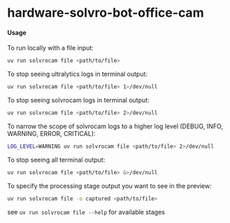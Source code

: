 # hardware-solvro-bot-office-cam

#### Usage

To run locally with a file input:

```bash
uv run solvrocam file <path/to/file>
```

To stop seeing ultralytics logs in terminal output:

```bash
uv run solvrocam file <path/to/file> 1>/dev/null
```

To stop seeing solvrocam logs in terminal output:

```bash
uv run solvrocam file <path/to/file> 2>/dev/null
```

To narrow the scope of solvrocam logs to a higher log level (DEBUG, INFO, WARNING, ERROR, CRITICAL):

```bash
LOG_LEVEL=WARNING uv run solvrocam file <path/to/file> 2>/dev/null
```

To stop seeing all terminal output:

```bash
uv run solvrocam file <path/to/file> &>/dev/null
```

To specify the processing stage output you want to see in the preview:

```bash
uv run solvrocam file -o captured <path/to/file>
```

see `uv run solvrocam file --help` for available stages
